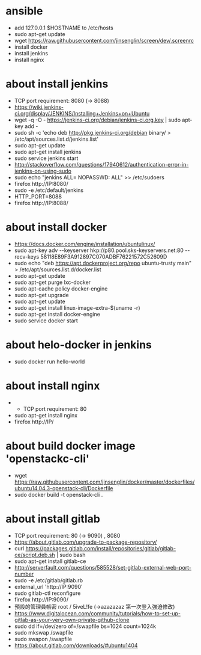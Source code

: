 # ansible

- add 127.0.0.1 $HOSTNAME to /etc/hosts
- sudo apt-get update
- wget https://raw.githubusercontent.com/jinsenglin/screen/dev/.screenrc
- install docker
- install jenkins
- install nginx
 
# about install jenkins
- TCP port requirement: 8080 (-> 8088)
- https://wiki.jenkins-ci.org/display/JENKINS/Installing+Jenkins+on+Ubuntu
- wget -q -O - https://jenkins-ci.org/debian/jenkins-ci.org.key | sudo apt-key add -
- sudo sh -c 'echo deb http://pkg.jenkins-ci.org/debian binary/ > /etc/apt/sources.list.d/jenkins.list'
- sudo apt-get update
- sudo apt-get install jenkins
- sudo service jenkins start
- http://stackoverflow.com/questions/17940612/authentication-error-in-jenkins-on-using-sudo
- sudo echo "jenkins ALL= NOPASSWD: ALL" >> /etc/sudoers
- firefox http://IP:8080/
- sudo -e /etc/default/jenkins
- HTTP_PORT=8088
- firefox http://IP:8088/

# about install docker
- https://docs.docker.com/engine/installation/ubuntulinux/
- sudo apt-key adv --keyserver hkp://p80.pool.sks-keyservers.net:80 --recv-keys 58118E89F3A912897C070ADBF76221572C52609D
- sudo echo "deb https://apt.dockerproject.org/repo ubuntu-trusty main" > /etc/apt/sources.list.d/docker.list
- sudo apt-get update
- sudo apt-get purge lxc-docker
- sudo apt-cache policy docker-engine
- sudo apt-get upgrade
- sudo apt-get update
- sudo apt-get install linux-image-extra-$(uname -r)
- sudo apt-get install docker-engine
- sudo service docker start

# about helo-docker in jenkins
- sudo docker run hello-world

# about install nginx
- - TCP port requirement: 80
- sudo apt-get install nginx
- firefox http://IP/

# about build docker image 'openstackc-cli'
- wget https://raw.githubusercontent.com/jinsenglin/docker/master/dockerfiles/ubuntu14.04.3-openstack-cli/Dockerfile
- sudo docker build -t openstack-cli .
 
# about install gitlab
- TCP port requirement: 80 (-> 9090) , 8080
- https://about.gitlab.com/upgrade-to-package-repository/
- curl https://packages.gitlab.com/install/repositories/gitlab/gitlab-ce/script.deb.sh | sudo bash
- sudo apt-get install gitlab-ce
- http://serverfault.com/questions/585528/set-gitlab-external-web-port-number
- sudo -e /etc/gitlab/gitlab.rb
- external_url 'http://IP:9090'
- sudo gitlab-ctl reconfigure
- firefox http://IP:9090/
- 預設的管理員帳密 root / 5iveL!fe (->azazazaz 第一次登入強迫修改)
- https://www.digitalocean.com/community/tutorials/how-to-set-up-gitlab-as-your-very-own-private-github-clone
- sudo dd if=/dev/zero of=/swapfile bs=1024 count=1024k
- sudo mkswap /swapfile
- sudo swapon /swapfile
- https://about.gitlab.com/downloads/#ubuntu1404
